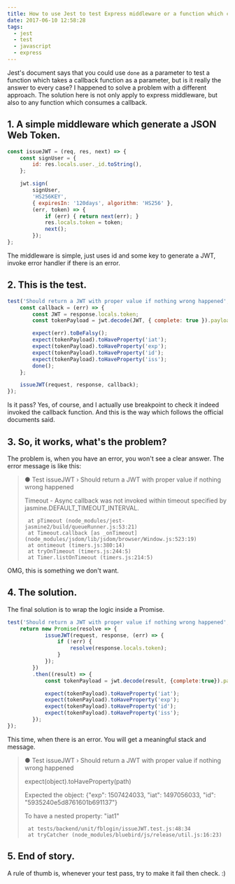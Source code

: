 ```yaml
---
title: How to use Jest to test Express middleware or a function which consumes a callback?
date: 2017-06-10 12:58:28
tags:
  - jest
  - test
  - javascript
  - express
---
```


Jest's document says that you could use `done` as a parameter to test a function which takes a callback function as a parameter, but is it really the answer to every case? I happened to solve a problem with a different approach. The solution here is not only apply to express middleware, but also to any function which consumes a callback.

<!--more-->

## 1. A simple middleware which generate a JSON Web Token.

```javascript
const issueJWT = (req, res, next) => {
    const signUser = {
        id: res.locals.user._id.toString(),
    };

    jwt.sign( 
        signUser, 
        'HS256KEY', 
        { expiresIn: '120days', algorithm: 'HS256' },
        (err, token) => {
            if (err) { return next(err); }
            res.locals.token = token;
            next();
        });
};
```

The middleware is simple, just uses id and some key to generate a JWT, invoke error handler if there is an error. 

## 2. This is the test.

```javascript
test('Should return a JWT with proper value if nothing wrong happened', (done) => {
    const callback = (err) => {
        const JWT = response.locals.token;
        const tokenPayload = jwt.decode(JWT, { complete: true }).payload;

        expect(err).toBeFalsy();
        expect(tokenPayload).toHaveProperty('iat');
        expect(tokenPayload).toHaveProperty('exp');
        expect(tokenPayload).toHaveProperty('id');
        expect(tokenPayload).toHaveProperty('iss');
        done();
    };

    issueJWT(request, response, callback);
});
```

Is it pass? Yes, of course, and I actually use breakpoint to check it indeed invoked the callback function. And this is the way which follows the official documents said.

## 3. So, it works, what's the problem?

The problem is, when you have an error, you won't see a clear answer. The error message is like this:

>● Test issueJWT › Should return a JWT with proper value if nothing wrong happened
>
>    Timeout - Async callback was not invoked within timeout specified by jasmine.DEFAULT_TIMEOUT_INTERVAL.
>
>      at pTimeout (node_modules/jest-jasmine2/build/queueRunner.js:53:21)
>      at Timeout.callback [as _onTimeout] (node_modules/jsdom/lib/jsdom/browser/Window.js:523:19)
>      at ontimeout (timers.js:380:14)
>      at tryOnTimeout (timers.js:244:5)
>      at Timer.listOnTimeout (timers.js:214:5)

OMG, this is something we don't want.

## 4. The solution.

The final solution is to wrap the logic inside a Promise.

```javascript
test('Should return a JWT with proper value if nothing wrong happened', () => {
    return new Promise(resolve => {
            issueJWT(request, response, (err) => {
                if (!err) {
                    resolve(response.locals.token);
                }
            });
        })
        .then((result) => {
            const tokenPayload = jwt.decode(result, {complete:true}).payload;

            expect(tokenPayload).toHaveProperty('iat');
            expect(tokenPayload).toHaveProperty('exp');
            expect(tokenPayload).toHaveProperty('id');
            expect(tokenPayload).toHaveProperty('iss');
        });
});
```

This time, when there is an error. You will get a meaningful stack and message.

 >● Test issueJWT › Should return a JWT with proper value if nothing wrong happened
>
>    expect(object).toHaveProperty(path)
>
>    Expected the object:
>      {"exp": 1507424033, "iat": 1497056033, "id": "5935240e5d8761601b691137"}
>
>    To have a nested property:
>      "iat1"
>
>
>      at tests/backend/unit/fblogin/issueJWT.test.js:48:34
>      at tryCatcher (node_modules/bluebird/js/release/util.js:16:23)

## 5. End of story.
A rule of thumb is, whenever your test pass, try to make it fail then check. :)